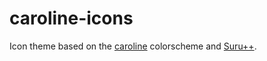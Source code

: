 # caroline-icons
Icon theme based on the [caroline](https://codeberg.org/ed/base16-schemes) colorscheme and [Suru++](https://github.com/gusbemacbe/suru-plus/).
